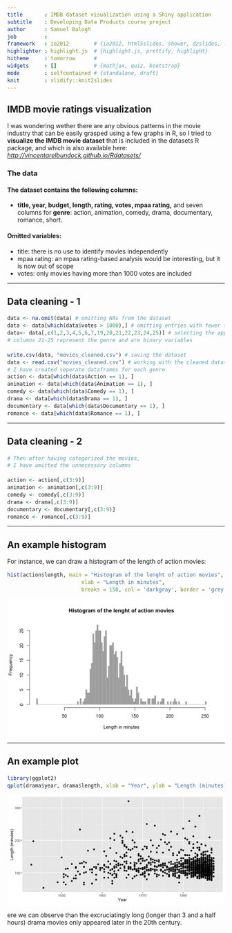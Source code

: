 ```yaml
---
title       : IMDB dataset visualization using a Shiny application
subtitle    : Developing Data Products course project
author      : Samuel Balogh
job         : 
framework   : io2012        # {io2012, html5slides, shower, dzslides, ...}
highlighter : highlight.js  # {highlight.js, prettify, highlight}
hitheme     : tomorrow      # 
widgets     : []            # {mathjax, quiz, bootstrap}
mode        : selfcontained # {standalone, draft}
knit        : slidify::knit2slides
---
```

## IMDB movie ratings visualization

I was wondering wether there are any obvious patterns in the movie industry that can be easily grasped using a few graphs in R, so I tried to **visualize the IMDB movie dataset** that is included in the datasets R package, and which is also available here: *http://vincentarelbundock.github.io/Rdatasets/*

### The data

#### The dataset contains the following columns:
- **title, year, budget, length, rating, votes, mpaa rating,** and seven columns for **genre**: action, animation, comedy, drama, documentary, romance, short.

#### Omitted variables:
- title: there is no use to identify movies independently
- mpaa rating: an mpaa rating-based analysis would be interesting, but it is now out of scope
- votes: only movies having more than 1000 votes are included

---

## Data cleaning - 1



```r
data <- na.omit(data) # omitting NAs from the dataset
data <- data[which(data$votes > 1000),] # omitting entries with fewer than 1000 votes
data<- data[,c(1,2,3,4,5,6,7,19,20,21,22,23,24,25)] # selecting the appropriate columns
# columns 21-25 represent the genre and are binary variables

write.csv(data, "movies_cleaned.csv") # saving the dataset
data <- read.csv("movies_cleaned.csv") # working with the cleaned dataset
# I have created seperate dataframes for each genre
action <- data[which(data$Action == 1), ]
animation <- data[which(data$Animation == 1), ]
comedy <- data[which(data$Comedy == 1), ]
drama <- data[which(data$Drama == 1), ]
documentary <- data[which(data$Documentary == 1), ]
romance <- data[which(data$Romance == 1), ]
```

--- 

  
## Data cleaning - 2


```r
# Then after having categorized the movies, 
# I have omitted the unnecessary columns

action <- action[,c(3:9)]
animation <- animation[,c(3:9)]
comedy <- comedy[,c(3:9)]
drama <- drama[,c(3:9)]
documentary <- documentary[,c(3:9)]
romance <- romance[,c(3:9)]
```

---

## An example histogram

For instance, we can draw a histogram of the length of action movies:

```r
hist(action$length, main = "Histogram of the lenght of action movies",
                        xlab = "Length in minutes",
                        breaks = 150, col = 'darkgray', border = 'grey')
```

![plot of chunk unnamed-chunk-4](assets/fig/unnamed-chunk-4-1.png)

---

## An example plot


```r
library(ggplot2)
qplot(drama$year, drama$length, xlab = "Year", ylab = "Length (minutes)")
```

![plot of chunk unnamed-chunk-5](assets/fig/unnamed-chunk-5-1.png)

ere we can observe than the excruciatingly long (longer than 3 and a half hours) drama movies only appeared later in the 20th century. 
